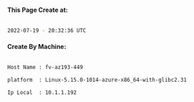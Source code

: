 
   
#### This Page Create at:

```bash

2022-07-19 - 20:32:36 UTC

```

#### Create By Machine:

```bash

Host Name : fv-az193-449

platform  : Linux-5.15.0-1014-azure-x86_64-with-glibc2.31

Ip Local  : 10.1.1.192

```

